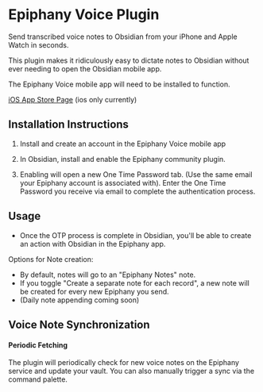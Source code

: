 # Epiphany Voice Plugin

Send transcribed voice notes to Obsidian from your iPhone and Apple Watch in seconds.

This plugin makes it ridiculously easy to dictate notes to Obsidian without ever needing to open the Obsidian mobile app.

The Epiphany Voice mobile app will need to be installed to function. 

[iOS App Store Page](http://www.epiphanyvoice.io) (ios only currently)

## Installation Instructions

1. Install and create an account in the Epiphany Voice mobile app

2. In Obsidian, install and enable the Epiphany community plugin.

3. Enabling will open a new One Time Password tab. (Use the same email your Epiphany account is associated with). Enter the One Time Password you receive via email to complete the authentication process.

## Usage
- Once the OTP process is complete in Obsidian, you'll be able to create an action with Obsidian in the Epiphany app.

Options for Note creation:
- By default, notes will go to an "Epiphany Notes" note. 
- If you toggle "Create a separate note for each record", a new note will be created for every new Epiphany you send.
- (Daily note appending coming soon)


## Voice Note Synchronization

#### Periodic Fetching
The plugin will periodically check for new voice notes on the Epiphany service and update your vault. You can also manually trigger a sync via the command palette.
